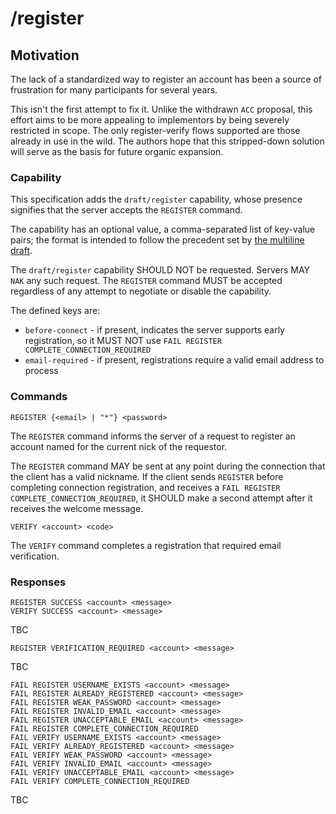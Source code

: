 # /register

## Motivation

The lack of a standardized way to register an account has been a source of frustration for many participants
for several years.

This isn't the first attempt to fix it. Unlike the withdrawn `ACC` proposal, this effort aims to be more
appealing to implementors by being severely restricted in scope. The only register-verify flows supported
are those already in use in the wild. The authors hope that this stripped-down solution will serve as the
basis for future organic expansion.

### Capability

This specification adds the `draft/register` capability, whose presence signifies that the server
accepts the `REGISTER` command.

The capability has an optional value, a comma-separated list of key-value pairs; the format is intended
to follow the precedent set by [the multiline draft][multiline].

The `draft/register` capability SHOULD NOT be requested. Servers MAY `NAK` any such request. The
`REGISTER` command MUST be accepted regardless of any attempt to negotiate or disable the capability.

The defined keys are:

 * `before-connect` - if present, indicates the server supports early registration, so it
   MUST NOT use `FAIL REGISTER COMPLETE_CONNECTION_REQUIRED`
 * `email-required` - if present, registrations require a valid email address to process

### Commands

    REGISTER {<email> | "*"} <password>
    
The `REGISTER` command informs the server of a request to register an account named for the current
nick of the requestor.

The `REGISTER` command MAY be sent at any point during the connection that the client has a valid
nickname. If the client sends `REGISTER` before completing connection registration, and receives a
`FAIL REGISTER COMPLETE_CONNECTION_REQUIRED`, it SHOULD make a second attempt after it receives the
welcome message.

    VERIFY <account> <code>
    
The `VERIFY` command completes a registration that required email verification.

### Responses

    REGISTER SUCCESS <account> <message>
    VERIFY SUCCESS <account> <message>
    
TBC

    REGISTER VERIFICATION_REQUIRED <account> <message>
    
TBC

    FAIL REGISTER USERNAME_EXISTS <account> <message>
    FAIL REGISTER ALREADY_REGISTERED <account> <message>
    FAIL REGISTER WEAK_PASSWORD <account> <message>
    FAIL REGISTER INVALID_EMAIL <account> <message>
    FAIL REGISTER UNACCEPTABLE_EMAIL <account> <message>
    FAIL REGISTER COMPLETE_CONNECTION_REQUIRED
    FAIL VERIFY USERNAME_EXISTS <account> <message>
    FAIL VERIFY ALREADY_REGISTERED <account> <message>
    FAIL VERIFY WEAK_PASSWORD <account> <message>
    FAIL VERIFY INVALID_EMAIL <account> <message>
    FAIL VERIFY UNACCEPTABLE_EMAIL <account> <message>
    FAIL VERIFY COMPLETE_CONNECTION_REQUIRED

TBC



[multiline]: https://github.com/ircv3/ircv3-specifications/pull/398/
